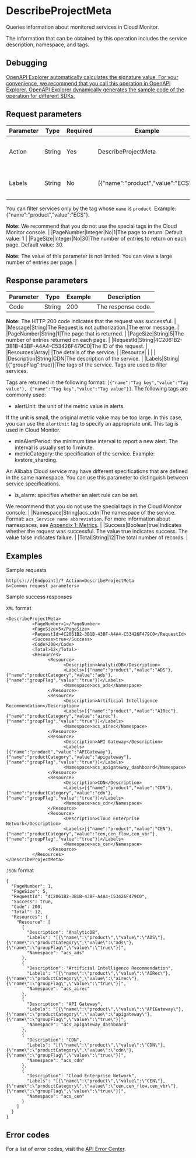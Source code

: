 # DescribeProjectMeta

Queries information about monitored services in Cloud Monitor.

The information that can be obtained by this operation includes the service description, namespace, and tags.

## Debugging

[OpenAPI Explorer automatically calculates the signature value. For your convenience, we recommend that you call this operation in OpenAPI Explorer. OpenAPI Explorer dynamically generates the sample code of the operation for different SDKs.](https://api.aliyun.com/#product=Cms&api=DescribeProjectMeta&type=RPC&version=2019-01-01)

## Request parameters

|Parameter|Type|Required|Example|Description|
|---------|----|--------|-------|-----------|
|Action|String|Yes|DescribeProjectMeta|The operation that you want to perform. Set the value to DescribeProjectMeta. |
|Labels|String|No|\[\{"name":"product","value":"ECS"\}\]|The tags of the service. Tags are used to filter services.

 You can filter services only by the tag whose `name` is `product`. Example: \{"name":"product","value":"ECS"\}.

 **Note:** We recommend that you do not use the special tags in the Cloud Monitor console. |
|PageNumber|Integer|No|1|The page to return. Default value: 1 |
|PageSize|Integer|No|30|The number of entries to return on each page. Default value: 30.

 **Note:** The value of this parameter is not limited. You can view a large number of entries per page. |

## Response parameters

|Parameter|Type|Example|Description|
|---------|----|-------|-----------|
|Code|String|200|The response code.

 **Note:** The HTTP 200 code indicates that the request was successful. |
|Message|String|The Request is not authorization.|The error message. |
|PageNumber|String|1|The page that is returned. |
|PageSize|String|5|The number of entries returned on each page. |
|RequestId|String|4C2061B2-3B1B-43BF-A4A4-C53426F479C0|The ID of the request. |
|Resources|Array| |The details of the service. |
|Resource| | | |
|Description|String|CDN|The description of the service. |
|Labels|String|\[\{"groupFlag":true\}\]|The tags of the service. Tags are used to filter services.

 Tags are returned in the following format: `[{"name":"Tag key","value":"Tag value"}, {"name":"Tag key","value":"Tag value"}]`. The following tags are commonly used:

 -   alertUnit: the unit of the metric value in alerts.

If the unit is small, the original metric value may be too large. In this case, you can use the `alertUnit` tag to specify an appropriate unit. This tag is used in Cloud Monitor.

-   minAlertPeriod: the minimum time interval to report a new alert. The interval is usually set to 1 minute.
-   metricCategory: the specification of the service. Example: kvstore\_sharding.

An Alibaba Cloud service may have different specifications that are defined in the same namespace. You can use this parameter to distinguish between service specifications.

-   is\_alarm: specifies whether an alert rule can be set.

We recommend that you do not use the special tags in the Cloud Monitor console. |
|Namespace|String|acs\_cdn|The namespace of the service. Format: `acs_Service name abbreviation`. For more information about namespaces, see [Appendix 1: Metrics](~~163515~~). |
|Success|Boolean|true|Indicates whether the request was successful. The value true indicates success. The value false indicates failure. |
|Total|String|12|The total number of records. |

## Examples

Sample requests

```
http(s)://[Endpoint]/? Action=DescribeProjectMeta
&<Common request parameters>
```

Sample success responses

`XML` format

```
<DescribeProjectMeta>
		  <PageNumber>1</PageNumber>
		  <PageSize>5</PageSize>
		  <RequestId>4C2061B2-3B1B-43BF-A4A4-C53426F479C0</RequestId>
		  <Success>true</Success>
		  <Code>200</Code>
		  <Total>12</Total>
		  <Resources>
			    <Resource>
				      <Description>AnalyticDB</Description>
				      <Labels>[{"name":"product","value":"ADS"},{"name":"productCategory","value":"ads"},{"name":"groupFlag","value":"true"}]</Labels>
				      <Namespace>acs_ads</Namespace>
			    </Resource>
			    <Resource>
				      <Description>Artificial Intelligence Recommendation</Description>
				      <Labels>[{"name":"product","value":"AIRec"},{"name":"productCategory","value":"airec"},{"name":"groupFlag","value":"true"}]</Labels>
				      <Namespace>acs_airec</Namespace>
			    </Resource>
			    <Resource>
				      <Description>API Gateway</Description>
				      <Labels>[{"name":"product","value":"APIGateway"},{"name":"productCategory","value":"apigateway"},{"name":"groupFlag","value":"true"}]</Labels>
				      <Namespace>acs_apigateway_dashboard</Namespace>
			    </Resource>
			    <Resource>
				      <Description>CDN</Description>
				      <Labels>[{"name":"product","value":"CDN"},{"name":"productCategory","value":"cdn"},{"name":"groupFlag","value":"true"}]</Labels>
				      <Namespace>acs_cdn</Namespace>
			    </Resource>
			    <Resource>
				      <Description>Cloud Enterprise Network</Description>
				      <Labels>[{"name":"product","value":"CEN"},{"name":"productCategory","value":"cen,cen_flow,cen_vbr"},{"name":"groupFlag","value":"true"}]</Labels>
				      <Namespace>acs_cen</Namespace>
			    </Resource>
		  </Resources>
</DescribeProjectMeta>
```

`JSON` format

```
{
  "PageNumber": 1,
  "PageSize": 5,
  "RequestId": "4C2061B2-3B1B-43BF-A4A4-C53426F479C0",
  "Success": true,
  "Code": 200,
  "Total": 12,
  "Resources": {
    "Resource": [
      {
        "Description": "AnalyticDB",
        "Labels": "[{\"name\":\"product\",\"value\":\"ADS\"},{\"name\":\"productCategory\",\"value\":\"ads\"},{\"name\":\"groupFlag\",\"value\":\"true\"}]",
        "Namespace": "acs_ads"
      },
      {
        "Description": "Artificial Intelligence Recommendation",
        "Labels": "[{\"name\":\"product\",\"value\":\"AIRec\"},{\"name\":\"productCategory\",\"value\":\"airec\"},{\"name\":\"groupFlag\",\"value\":\"true\"}]",
        "Namespace": "acs_airec"
      },
      {
        "Description": "API Gateway",
        "Labels": "[{\"name\":\"product\",\"value\":\"APIGateway\"},{\"name\":\"productCategory\",\"value\":\"apigateway\"},{\"name\":\"groupFlag\",\"value\":\"true\"}]",
        "Namespace": "acs_apigateway_dashboard"
      },
      {
        "Description": "CDN",
        "Labels": "[{\"name\":\"product\",\"value\":\"CDN\"},{\"name\":\"productCategory\",\"value\":\"cdn\"},{\"name\":\"groupFlag\",\"value\":\"true\"}]",
        "Namespace": "acs_cdn"
      },
      {
        "Description": "Cloud Enterprise Network",
        "Labels": "[{\"name\":\"product\",\"value\":\"CEN\"},{\"name\":\"productCategory\",\"value\":\"cen,cen_flow,cen_vbr\"},{\"name\":\"groupFlag\",\"value\":\"true\"}]",
        "Namespace": "acs_cen"
      }
    ]
  }
}
```

## Error codes

For a list of error codes, visit the [API Error Center](https://error-center.alibabacloud.com/status/product/Cms).

